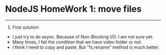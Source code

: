 # NodeJS HomeWork 1: move files

---

1. First solution

- I just try to do async. Because of Non-Blocking I/O. I am not sure yet.
- Many times, I fail the condition that we have video folder or not.
- I think I need to copy and paste. But "fs.rename" method is much better.
